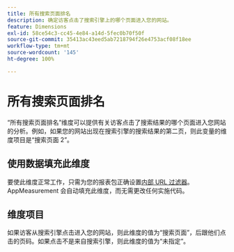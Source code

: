 ```yaml
---
title: 所有搜索页面排名
description: 确定访客点击了搜索引擎上的哪个页面进入您的网站。
feature: Dimensions
exl-id: 58ce54c3-cc45-4e84-a14d-5fec0b70f50f
source-git-commit: 35413ac43eed5ab7218794f26e4753acf08f18ee
workflow-type: tm+mt
source-wordcount: '145'
ht-degree: 100%

---
```


# 所有搜索页面排名

“所有搜索页面排名”维度可以提供有关访客点击了搜索结果的哪个页面进入您网站的分析。例如，如果您的网站出现在搜索引擎的搜索结果的第二页，则此变量的维度项目是“搜索页面 2”。

## 使用数据填充此维度

要使此维度正常工作，只需为您的报表包正确设置[内部 URL 过滤器](/help/admin/admin/internal-url-filter-admin.md)。AppMeasurement 会自动填充此维度，而无需更改任何实施代码。

## 维度项目

如果访客从搜索引擎点击进入您的网站，则此维度的值为“搜索页面”，后跟他们点击的页码。如果点击不是来自搜索引擎，则此维度的值为“未指定”。
